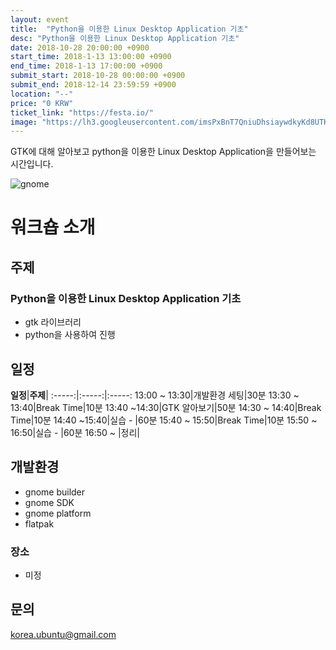 ```yaml
---
layout: event
title:  "Python을 이용한 Linux Desktop Application 기초"
desc: "Python을 이용한 Linux Desktop Application 기초"
date: 2018-10-28 20:00:00 +0900
start_time: 2018-1-13 13:00:00 +0900
end_time: 2018-1-13 17:00:00 +0900
submit_start: 2018-10-28 00:00:00 +0900
submit_end: 2018-12-14 23:59:59 +0900
location: "--"
price: "0 KRW"
ticket_link: "https://festa.io/"
image: "https://lh3.googleusercontent.com/imsPxBnT7QniuDhsiaywdkyKd8UTKuwYoxrg0lLTme5k5ZQzi07e49uiYTCMMc7vWtivKvqfo3JN3s_D3Sl2G2AWwOqS7m56GwaVZ8fBZX5jwxJEEGCTFigxT0V3-1K1SwG-Z0LYnVX-zAKIYX2X-Q16qswevTHFWKi1iJXEZE75bSEVPMEJxdzLP0wmGtTwkOthI7LtRM0jVWlk98Qr87ciX9vK5eVM8G8mSJ0TlSkmvsogOMwh03NppZCcqr12S3SkDxQ8jn5XYOjHis_g4iJuUieHnAwEaJpx7u3BM21zoH4s86DH2afwxxyOV7xz-KxlkdQJN20ZJv4HkhupvGYJq6C5R9JGyE1F-FB9gZc_JhyTP336TSLz4AijRSIZlFzfq0hgBJkwBt7XINm7_lS1T9aA7HEI4gOaGO15y-yCIZc5DuvL40QeurTH0eD61lTfpxQjGnA9vnG6So1TtJ2b1BX4ij2k8PTG8dVzx-y7gLYg17y0OGYSSxkpIz7MOq6h_cQSap2h59TDBSB175BaL0GdaiEX9QWP42Z0xGSKngG4A8aQINc91hXKZe6ZkkI9_ozQNCaimjqq5MXy8lMEyX3kxJtE025fhuyx_FGb49pddYQTJkYuV6TRCN6jch6OisvtOeEkACr7oEI7zNVNJYYV8f8wtcLBk_kOnO9iwg=s642-no"
---
```

GTK에 대해 알아보고 python을 이용한 Linux Desktop Application을 만들어보는 시간입니다.

![gnome](https://www.gnome.org/wp-content/uploads/2013/06/gnome-logos.png)

# 워크숍 소개

## 주제
### Python을 이용한 Linux Desktop Application 기초
- gtk 라이브러리
- python을 사용하여 진행

## 일정
**일정**|**주제**| 
:-----:|:-----:|:-----:
13:00 ~ 13:30|개발환경 세팅|30분
13:30 ~ 13:40|Break Time|10분
13:40 ~14:30|GTK 알아보기|50분
14:30 ~ 14:40|Break Time|10분
14:40 ~15:40|실습 - |60분
15:40 ~ 15:50|Break Time|10분
15:50 ~ 16:50|실습 - |60분
16:50 ~ |정리| 

## 개발환경
* gnome builder
* gnome SDK
* gnome platform
* flatpak

### 장소
- 미정


## 문의

korea.ubuntu@gmail.com
